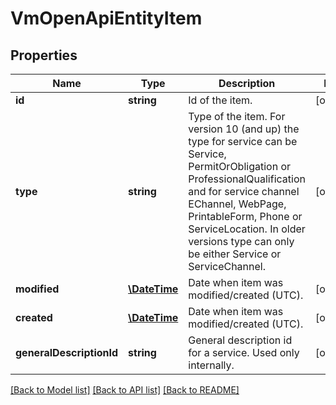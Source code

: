 # VmOpenApiEntityItem

## Properties
Name | Type | Description | Notes
------------ | ------------- | ------------- | -------------
**id** | **string** | Id of the item. | [optional] 
**type** | **string** | Type of the item. For version 10 (and up) the type for service can be Service, PermitOrObligation or ProfessionalQualification  and for service channel EChannel, WebPage, PrintableForm, Phone or ServiceLocation.  In older versions type can only be either Service or ServiceChannel. | [optional] 
**modified** | [**\DateTime**](\DateTime.md) | Date when item was modified/created (UTC). | [optional] 
**created** | [**\DateTime**](\DateTime.md) | Date when item was modified/created (UTC). | [optional] 
**generalDescriptionId** | **string** | General description id for a service. Used only internally. | [optional] 

[[Back to Model list]](../../README.md#documentation-for-models) [[Back to API list]](../../README.md#documentation-for-api-endpoints) [[Back to README]](../../README.md)

